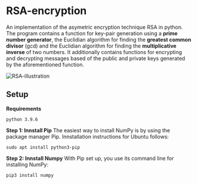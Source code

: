 # RSA-encryption
An implementation of the asymetric encryption technique RSA in python. The program contains a function for key-pair generation using a **prime number generator**, the Euclidian algorithm for finding the **greatest common divisor** (gcd) and the Euclidian algorithm for finding the **multiplicative inverse** of two numbers. It additionally contains functions for encrypting and decrypting messages based of the public and private keys generated by the aforementioned function.


![RSA-illustration](https://user-images.githubusercontent.com/50367062/179807017-d4e1c91d-7ebf-40c3-85dc-ba34add317b0.png)

## Setup
**Requirements**

`python 3.9.6`

**Step 1: Innstall Pip**
The easiest way to install NumPy is by using the package manager Pip. Innstallation instructions for Ubuntu follows:

`sudo apt install python3-pip`

**Step 2: Innstall Numpy**
With Pip set up, you use its command line for installing NumPy:

`pip3 install numpy`
